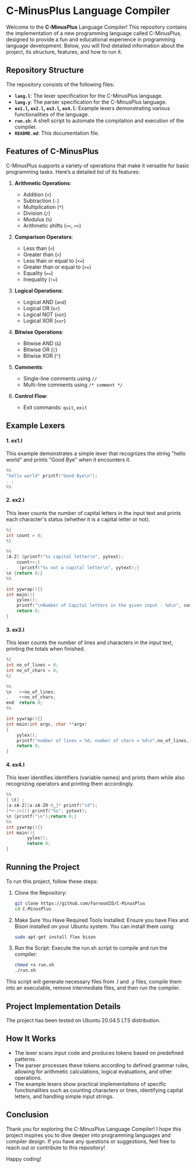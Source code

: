 # C-MinusPlus Language Compiler

Welcome to the **C-MinusPlus** Language Compiler! This repository contains the implementation of a new programming language called C-MinusPlus, designed to provide a fun and educational experience in programming language development. Below, you will find detailed information about the project, its structure, features, and how to run it.

## Repository Structure

The repository consists of the following files:

- **`lang.l`**: The lexer specification for the C-MinusPlus language.
- **`lang.y`**: The parser specification for the C-MinusPlus language.
- **`ex1.l`, `ex2.l`, `ex3.l`, `ex4.l`**: Example lexers demonstrating various functionalities of the language.
- **`run.sh`**: A shell script to automate the compilation and execution of the compiler.
- **`README.md`**: This documentation file.

## Features of C-MinusPlus

C-MinusPlus supports a variety of operations that make it versatile for basic programming tasks. Here’s a detailed list of its features:

1. **Arithmetic Operations**:
   - Addition (`+`)
   - Subtraction (`-`)
   - Multiplication (`*`)
   - Division (`/`)
   - Modulus (`%`)
   - Arithmetic shifts (`<<`, `>>`)

2. **Comparison Operators**:
   - Less than (`<`)
   - Greater than (`>`)
   - Less than or equal to (`<=`)
   - Greater than or equal to (`>=`)
   - Equality (`==`)
   - Inequality (`!=`)

3. **Logical Operations**:
   - Logical AND (`and`)
   - Logical OR (`or`)
   - Logical NOT (`not`)
   - Logical XOR (`xor`)

4. **Bitwise Operations**:
   - Bitwise AND (`&`)
   - Bitwise OR (`|`)
   - Bitwise XOR (`^`)

5. **Comments**:
   - Single-line comments using `//`
   - Multi-line comments using `/* comment */`

6. **Control Flow**:
   - Exit commands: `quit`, `exit`

## Example Lexers

#### 1. ex1.l

This example demonstrates a simple lexer that recognizes the string "hello world" and prints "Good Bye" when it encounters it.

```c
%%
"hello world" printf("Good Bye\n");
. ;
%%
```

#### 2. ex2.l
This lexer counts the number of capital letters in the input text and prints each character's status (whether it is a capital letter or not).
```c
%{
int count = 0;
%}

%%
[A-Z] {printf("%s capital letter\n", yytext);
	count++;}
.	 {printf("%s not a capital letter\n", yytext);}
\n {return 0;}
%%

int yywrap(){}
int main(){
	yylex();
	printf("\nNumber of Capital letters in the given input - %d\n", count);
	return 0;
}
```

#### 3. ex3.l
This lexer counts the number of lines and characters in the input text, printing the totals when finished.
```c
%{
int no_of_lines = 0;
int no_of_chars = 0;
%}

%%
\n	 ++no_of_lines;
.	 ++no_of_chars;
end	 return 0;
%%

int yywrap(){}
int main(int argc, char **argv)
{
	yylex();
	printf("number of lines = %d, number of chars = %d\n",no_of_lines, no_of_chars );
	return 0;
}
```

#### 4. ex4.l
This lexer identifies identifiers (variable names) and prints them while also recognizing operators and printing them accordingly.
```c
%%
[ \t] ;
[a-zA-Z][a-zA-Z0-9_]* printf("id");
[*+-/=()] printf("%s", yytext);
\n {printf("\n");return 0;}
%%
int yywrap(){}
int main(){
        yylex();
        return 0;
}
```

## Running the Project
To run this project, follow these steps:
1. Clone the Repository:
   ```bash
   git clone https://github.com/FarnoodID/C-MinusPlus
   cd C-MinusPlus
   ```
   
2. Make Sure You Have Required Tools Installed:
Ensure you have Flex and Bison installed on your Ubuntu system. You can install them using:
   ```bash
   sudo apt-get install flex bison
   ```
   
3. Run the Script:
Execute the run.sh script to compile and run the compiler:
   ```bash
   chmod +x run.sh
   ./run.sh
   ```
This script will generate necessary files from .l and .y files, compile them into an executable, remove intermediate files, and then run the compiler.

## Project Implementation Details
The project has been tested on Ubuntu 20.04.5 LTS distribution. 

## How It Works
- The lexer scans input code and produces tokens based on predefined patterns.
- The parser processes these tokens according to defined grammar rules, allowing for arithmetic calculations, logical evaluations, and other operations.
- The example lexers show practical implementations of specific functionalities such as counting characters or lines, identifying capital letters, and handling simple input strings.

## Conclusion
Thank you for exploring the C-MinusPlus Language Compiler! I hope this project inspires you to dive deeper into programming languages and compiler design. If you have any questions or suggestions, feel free to reach out or contribute to this repository!

Happy coding!
